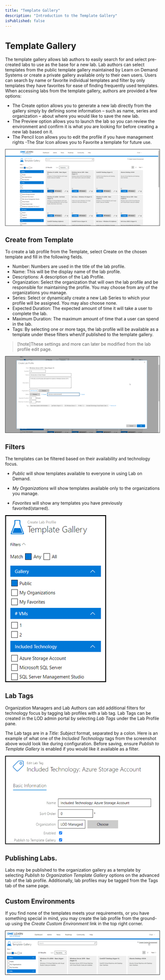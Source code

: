 ```yaml
---
title: "Template Gallery"
description: "Introduction to the Template Gallery"
isPublished: false
---
```


# Template Gallery

The template gallery allows lab authors to easily search for and select pre-created labs to use as the base for a new lab. Lab authors can select templates from the public template gallery maintained by Learn on Demand Systems or create a private gallery available only to their own users. Users can search by name or favorite individual templates and filter by only templates they have favorites for ease of finding frequently used templates. When accessing labs from the template gallery, authors are provided a few options:

 - The Create option allows you to generate a new lab directly from the gallery simply by defining some information – such as name, series and organization – about where you would like to save the new lab.
 - The Preview option allows you to launch the lab so you can review the environment and confirm it is what you are looking for before creating a new lab based on it.
 - The Pencil Icon allows you to edit the profile if you have management rights
 -The Star Icon allows you to Favorite a template for future use.

![](images/template-gallery.png)

## Create from Template

To create a lab profile from the Template, select Create on the chosen template and fill in the following fields.

- Number: Numbers are used in the title of the lab profile.
- Name: This will be the display name of the lab profile.
- Descriptions: A description of the Lab Profile.
- Organization:  Select the organization that will own the lab profile and be responsible for maintaining the profile. You may choose from any of the organizations you manage.
- Series: Select or dynamically create a new Lab Series to which your profile will be assigned. You may also choose none.
- Expected Duration: The expected amount of time it will take a user to complete the lab.
- Maximum Duration: The maximum amount of time that a user can spend in the lab.
- Tags: By selecting one or more tags, the lab profile will be available as a template under these filters when/if published to the template gallery. 

> [!note]These settings and more can later be modified from the lab profile edit page. 

![](images/template-gallery-create-profile.png)

## Filters

The templates can be filtered based on their availability and technology focus.

- *Public* will show templates available to everyone in using Lab on Demand.

- *My Organizations* will show templates available only to the organizations you manage.

- *Favorites* will show any templates you have previously favorited(starred).

![](images/template-gallery-filters.png)

## Lab Tags

Organization Managers and Lab Authors can add additional filters for technology focus by tagging lab profiles with a lab tag. Lab Tags can be created in the LOD admin portal by selecting *Lab Tags* under the Lab Profile pane. 

The Lab tags are in a *Title: Subject* format, separated by a colon.
Here is an example of what one of the *Included Technology* tags from the screenshot above would look like during configuration. Before saving, ensure *Publish to Template Gallery* is enabled if you would like it available as a filter.


![](images/template-gallery-lab-tags.png)

## Publishing Labs.

Labs may be published to the organization gallery as a template by selecting *Publish to Organization Template Gallery* options on the advanced tab of the lab profile. Additionally, lab profiles may be tagged from the Tags tab of the same page.

## Custom Environments

If you find none of the templates meets your requirements, or you have something special in mind, you may create the lab profile from the ground-up using the *Create Custom Environment* link in the top right corner.

![](images/template-gallery-to-legacy.png)
